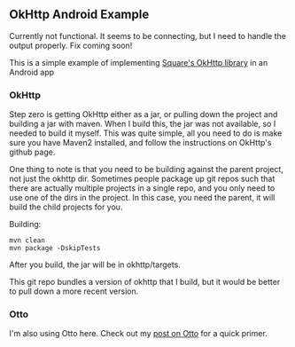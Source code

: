 ## OkHttp Android Example

Currently not functional. It seems to be connecting, but I need to handle the output properly. Fix coming soon!

This is a simple example of implementing [Square's OkHttp library](https://github.com/square/okhttp) in an Android app

### OkHttp

Step zero is getting OkHttp either as a jar, or pulling down the project and building a jar with maven. When I build this, the jar was not available, so I needed to build it myself. This was quite simple, all you need to do is make sure you have Maven2 installed, and follow the instructions on OkHttp's github page.

One thing to note is that you need to be building against the parent project, not just the okhttp dir. Sometimes people package up git repos such that there are actually multiple projects in a single repo, and you only need to use one of the dirs in the project. In this case, you need the parent, it will build the child projects for you. 

Building:

    mvn clean
    mvn package -DskipTests

After you build, the jar will be in okhttp/targets.

This git repo bundles a version of okhttp that I build, but it would be better to pull down a more recent version.

### Otto

I'm also using Otto here. Check out my [post on Otto](http://www.recursiverobot.com/post/48752686831/playing-around-with-otto-on-android) for a quick primer.


